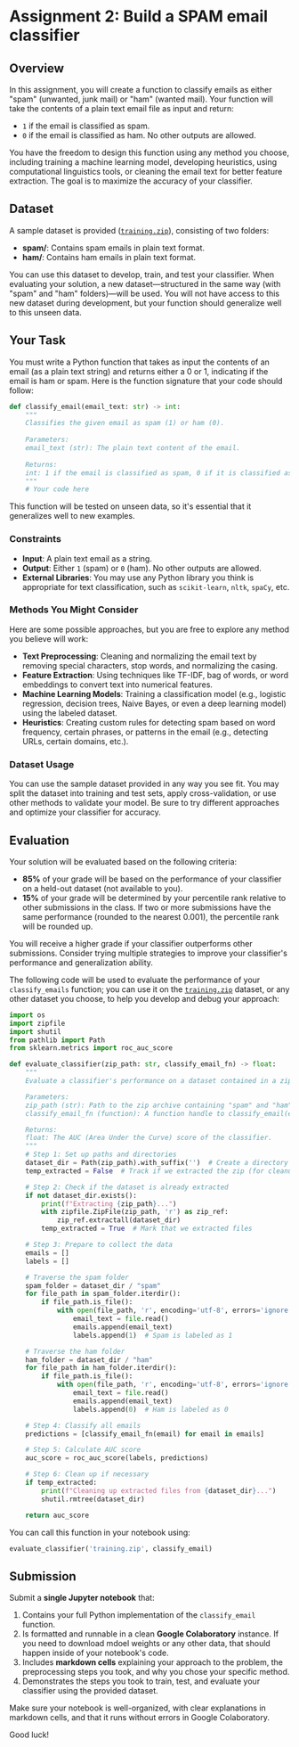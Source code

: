 # Assignment 2: Build a SPAM email classifier

## Overview

In this assignment, you will create a function to classify emails as either "spam" (unwanted, junk mail) or "ham" (wanted mail). Your function will take the contents of a plain text email file as input and return:
- `1` if the email is classified as spam.
- `0` if the email is classified as ham.
No other outputs are allowed.

You have the freedom to design this function using any method you choose, including training a machine learning model, developing heuristics, using computational linguistics tools, or cleaning the email text for better feature extraction. The goal is to maximize the accuracy of your classifier.

## Dataset

A sample dataset is provided ([`training.zip`](training.zip)), consisting of two folders:
- **spam/**: Contains spam emails in plain text format.
- **ham/**: Contains ham emails in plain text format.

You can use this dataset to develop, train, and test your classifier. When evaluating your solution, a new dataset—structured in the same way (with "spam" and "ham" folders)—will be used. You will not have access to this new dataset during development, but your function should generalize well to this unseen data.

## Your Task

You must write a Python function that takes as input the contents of an email (as a plain text string) and returns either a 0 or 1, indicating if the email is ham or spam. Here is the function signature that your code should follow:

```python
def classify_email(email_text: str) -> int:
    """
    Classifies the given email as spam (1) or ham (0).
    
    Parameters:
    email_text (str): The plain text content of the email.
    
    Returns:
    int: 1 if the email is classified as spam, 0 if it is classified as ham.
    """
    # Your code here
```

This function will be tested on unseen data, so it's essential that it generalizes well to new examples.

### Constraints
- **Input**: A plain text email as a string.
- **Output**: Either `1` (spam) or `0` (ham). No other outputs are allowed.
- **External Libraries**: You may use any Python library you think is appropriate for text classification, such as `scikit-learn`, `nltk`, `spaCy`, etc.

### Methods You Might Consider
Here are some possible approaches, but you are free to explore any method you believe will work:
- **Text Preprocessing**: Cleaning and normalizing the email text by removing special characters, stop words, and normalizing the casing.
- **Feature Extraction**: Using techniques like TF-IDF, bag of words, or word embeddings to convert text into numerical features.
- **Machine Learning Models**: Training a classification model (e.g., logistic regression, decision trees, Naive Bayes, or even a deep learning model) using the labeled dataset.
- **Heuristics**: Creating custom rules for detecting spam based on word frequency, certain phrases, or patterns in the email (e.g., detecting URLs, certain domains, etc.).

### Dataset Usage
You can use the sample dataset provided in any way you see fit. You may split the dataset into training and test sets, apply cross-validation, or use other methods to validate your model. Be sure to try different approaches and optimize your classifier for accuracy.

## Evaluation

Your solution will be evaluated based on the following criteria:
- **85%** of your grade will be based on the performance of your classifier on a held-out dataset (not available to you).
- **15%** of your grade will be determined by your percentile rank relative to other submissions in the class. If two or more submissions have the same performance (rounded to the nearest 0.001), the percentile rank will be rounded up.

You will receive a higher grade if your classifier outperforms other submissions. Consider trying multiple strategies to improve your classifier's performance and generalization ability.

The following code will be used to evaluate the performance of your `classify_emails` function; you can use it on the [`training.zip`](training.zip) dataset, or any other dataset you choose, to help you develop and debug your approach:

```python
import os
import zipfile
import shutil
from pathlib import Path
from sklearn.metrics import roc_auc_score

def evaluate_classifier(zip_path: str, classify_email_fn) -> float:
    """
    Evaluate a classifier's performance on a dataset contained in a zip archive.

    Parameters:
    zip_path (str): Path to the zip archive containing "spam" and "ham" folders.
    classify_email_fn (function): A function handle to classify_email(email_text: str) -> int.

    Returns:
    float: The AUC (Area Under the Curve) score of the classifier.
    """
    # Step 1: Set up paths and directories
    dataset_dir = Path(zip_path).with_suffix('')  # Create a directory name based on the zip name (without .zip)
    temp_extracted = False  # Track if we extracted the zip (for cleanup)

    # Step 2: Check if the dataset is already extracted
    if not dataset_dir.exists():
        print(f"Extracting {zip_path}...")
        with zipfile.ZipFile(zip_path, 'r') as zip_ref:
            zip_ref.extractall(dataset_dir)
        temp_extracted = True  # Mark that we extracted files

    # Step 3: Prepare to collect the data
    emails = []
    labels = []

    # Traverse the spam folder
    spam_folder = dataset_dir / "spam"
    for file_path in spam_folder.iterdir():
        if file_path.is_file():
            with open(file_path, 'r', encoding='utf-8', errors='ignore') as file:
                email_text = file.read()
                emails.append(email_text)
                labels.append(1)  # Spam is labeled as 1

    # Traverse the ham folder
    ham_folder = dataset_dir / "ham"
    for file_path in ham_folder.iterdir():
        if file_path.is_file():
            with open(file_path, 'r', encoding='utf-8', errors='ignore') as file:
                email_text = file.read()
                emails.append(email_text)
                labels.append(0)  # Ham is labeled as 0

    # Step 4: Classify all emails
    predictions = [classify_email_fn(email) for email in emails]

    # Step 5: Calculate AUC score
    auc_score = roc_auc_score(labels, predictions)

    # Step 6: Clean up if necessary
    if temp_extracted:
        print(f"Cleaning up extracted files from {dataset_dir}...")
        shutil.rmtree(dataset_dir)

    return auc_score
```

You can call this function in your notebook using:
```python
evaluate_classifier('training.zip', classify_email)
```

## Submission

Submit a **single Jupyter notebook** that:
1. Contains your full Python implementation of the `classify_email` function.
2. Is formatted and runnable in a clean **Google Colaboratory** instance.  If you need to download mdoel weights or any other data, that should happen inside of your notebook's code.
3. Includes **markdown cells** explaining your approach to the problem, the preprocessing steps you took, and why you chose your specific method.
4. Demonstrates the steps you took to train, test, and evaluate your classifier using the provided dataset.

Make sure your notebook is well-organized, with clear explanations in markdown cells, and that it runs without errors in Google Colaboratory.

Good luck!
